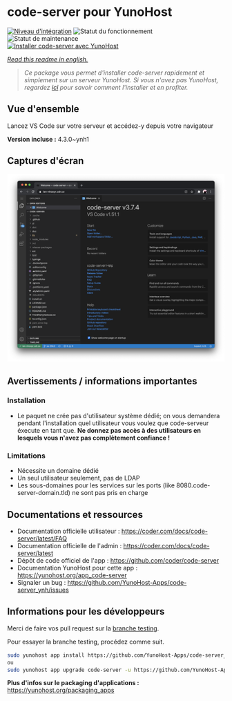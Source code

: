 <!--
N.B.: This README was automatically generated by https://github.com/YunoHost/apps/tree/master/tools/README-generator
It shall NOT be edited by hand.
-->

# code-server pour YunoHost

[![Niveau d'intégration](https://dash.yunohost.org/integration/code-server.svg)](https://dash.yunohost.org/appci/app/code-server) ![Statut du fonctionnement](https://ci-apps.yunohost.org/ci/badges/code-server.status.svg) ![Statut de maintenance](https://ci-apps.yunohost.org/ci/badges/code-server.maintain.svg)  
[![Installer code-server avec YunoHost](https://install-app.yunohost.org/install-with-yunohost.svg)](https://install-app.yunohost.org/?app=code-server)

*[Read this readme in english.](./README.md)*

> *Ce package vous permet d'installer code-server rapidement et simplement sur un serveur YunoHost.
Si vous n'avez pas YunoHost, regardez [ici](https://yunohost.org/#/install) pour savoir comment l'installer et en profiter.*

## Vue d'ensemble

Lancez VS Code sur votre serveur et accédez-y depuis votre navigateur

**Version incluse :** 4.3.0~ynh1


## Captures d'écran

![Capture d'écran de code-server](./doc/screenshots/screenshot.png)

## Avertissements / informations importantes

### Installation

* Le paquet ne crée pas d'utilisateur système dédié; on vous demandera pendant l'installation quel utilisateur vous voulez que code-serveur éxecute en tant que. **Ne donnez pas accès à des utilisateurs en lesquels vous n'avez pas complètement confiance !**

### Limitations

* Nécessite un domaine dédié
* Un seul utilisateur seulement, pas de LDAP
* Les sous-domaines pour les services sur les ports (like 8080.code-server-domain.tld) ne sont pas pris en charge

## Documentations et ressources

* Documentation officielle utilisateur : <https://coder.com/docs/code-server/latest/FAQ>
* Documentation officielle de l'admin : <https://coder.com/docs/code-server/latest>
* Dépôt de code officiel de l'app : <https://github.com/coder/code-server>
* Documentation YunoHost pour cette app : <https://yunohost.org/app_code-server>
* Signaler un bug : <https://github.com/YunoHost-Apps/code-server_ynh/issues>

## Informations pour les développeurs

Merci de faire vos pull request sur la [branche testing](https://github.com/YunoHost-Apps/code-server_ynh/tree/testing).

Pour essayer la branche testing, procédez comme suit.

``` bash
sudo yunohost app install https://github.com/YunoHost-Apps/code-server_ynh/tree/testing --debug
ou
sudo yunohost app upgrade code-server -u https://github.com/YunoHost-Apps/code-server_ynh/tree/testing --debug
```

**Plus d'infos sur le packaging d'applications :** <https://yunohost.org/packaging_apps>
